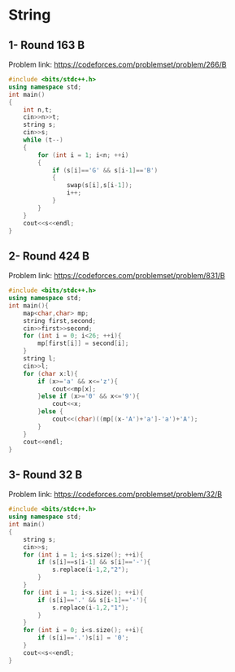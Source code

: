 # String 
## 1- Round 163 B
Problem link: https://codeforces.com/problemset/problem/266/B
```cpp
#include <bits/stdc++.h>
using namespace std;
int main()
{
    int n,t;
    cin>>n>>t;
    string s;
    cin>>s;
    while (t--)
    {
        for (int i = 1; i<n; ++i)
        {
            if (s[i]=='G' && s[i-1]=='B')
            {
                swap(s[i],s[i-1]);
                i++;
            }
        }
    }
    cout<<s<<endl;
}
```
## 2- Round 424 B
Problem link: https://codeforces.com/problemset/problem/831/B
```cpp
#include <bits/stdc++.h>
using namespace std;
int main(){
    map<char,char> mp;
    string first,second;
    cin>>first>>second;
    for (int i = 0; i<26; ++i){
        mp[first[i]] = second[i];
    }
    string l;
    cin>>l;
    for (char x:l){
        if (x>='a' && x<='z'){
            cout<<mp[x];
        }else if (x>='0' && x<='9'){
            cout<<x;
        }else {
            cout<<(char)((mp[(x-'A')+'a']-'a')+'A');
        }
    }
    cout<<endl;
}
```
## 3- Round 32 B
Problem link: https://codeforces.com/problemset/problem/32/B
```cpp
#include <bits/stdc++.h>
using namespace std;
int main()
{
    string s;
    cin>>s;
    for (int i = 1; i<s.size(); ++i){
        if (s[i]==s[i-1] && s[i]=='-'){
            s.replace(i-1,2,"2");
        }
    }
    for (int i = 1; i<s.size(); ++i){
        if (s[i]=='.' && s[i-1]=='-'){
            s.replace(i-1,2,"1");
        }
    }
    for (int i = 0; i<s.size(); ++i){
        if (s[i]=='.')s[i] = '0';
    }
    cout<<s<<endl;
}
```
